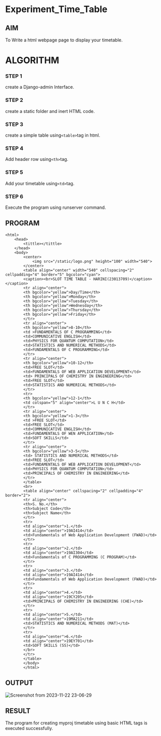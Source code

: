 # Experiment_Time_Table

## AIM
To Write a html webpage page to display your timetable.

# ALGORITHM
### STEP 1
create a Django-admin Interface.

### STEP 2
create a static folder and inert HTML code.
### STEP 3
create a simple table using```<table>```tag in html.
### STEP 4
Add header row using```<th>```tag.
### STEP 5
Add your timetable using```<td>```tag.
### STEP 6
Execute the program using runserver command.

## PROGRAM
```
<html>
    <head>
        <tittle></tittle>
    </head>
    <body>
        <center>
            <img src="/static/logo.png" height="100" width="540">
        </center>
        <table align="center" width="540" cellspacing="2" cellpadding="4" border="5" bgcolor="cyan">
        <caption><br>SLOT TIME TABLE - HARINI(23013709)</caption></caption>
        <tr align="center">
        <th bgcolor="yellow">Day/Time</th>
        <th bgcolor="yellow">Monday</th>
        <th bgcolor="yellow">Tuesday</th>
        <th bgcolor="yellow">Wednesday</th>
        <th bgcolor="yellow">Thursday</th>
        <th bgcolor="yellow">Friday</th>
        </tr>
        <tr align="center">
        <th bgcolor="yellow">8-10</th>
        <td >FUNDAMENTALS OF C PROGRAMMING</td>
        <td>COMMUNICATIVE ENGLISH</td>
        <td>PHYSICS FOR QUANTUM COMPUTATION</td>
        <td>STATISTICS AND NUMERICAL METHODS</td>
        <td>FUNDAMENTALS OF C PROGRAMMING</td>
        </tr>
        <tr align="center">
        <th bgcolor="yellow">10-12</th>
        <td>FREE SLOT</td>
        <td>FUNDAMENTALS OF WEB APPLICATION DEVELOPMENT</td>
        <td> PRINCIPALS OF CHEMISTRY IN ENGINEERING</td>
        <td>FREE SLOT</td>
        <td>STATISTICS AND NUMERICAL METHODS</td>
        </tr>
        <tr>
        <th bgcolor="yellow">12-1</th>
        <td colspan="5" align="center">L U N C H</td>
        </tr>
        <tr align="center">
        <th bgcolor="yellow">1-3</th>   
        <td >FREE SLOT</td>
        <td>FREE SLOT</td>
        <td>COMMUNICATIVE ENGLISH</td>
        <td>FUNDAMENTALS OF WEN APPLICATION</td>
        <td>SOFT SKILLS</td>
        </tr>
        <tr align="center">
        <th bgcolor="yellow">3-5</th>
        <td> STATISTICS AND NUMERICAL METHODS</td>
        <td>FREE SLOT</td>
        <td>FUNDAMENTALS OF WEB APPLICATION DEVELOPMENT</td>
        <td>PHYSICS FOR QUANTUM COMPUTATION</td>
        <td>PRINCIPALS OF CHEMISTRY IN ENGINEERING</td>
        </tr>
        </table>
        <br>
        <table align="center" cellspacing="2" cellpadding="4" border="2">
        <tr align="center">
        <th>S. No.</th>
        <th>Subject Code</th>
        <th>Subject Name</th>
        </tr>
        <tr>
        <td align="center">1.</td>
        <td align="center">19AI414</td>
        <td>Fundamentals of Web Application Development (FWAD)</td>
        </tr>
        <tr>
        <td align="center">2.</td>
        <td align="center">19AI304</td>
        <td>Fundamentals of C PROGRAMMING (C PROGRAM)</td>
        </tr>
        <tr>
        <td align="center">3.</td>
        <td align="center">19AI414</td>
        <td>Fundamentals of Web Application Development (FWAD)</td>
        </tr>
        <tr>
        <td align="center">4.</td>
        <td align="center">19CY205</td>
        <td>PRINCIPALS OF CHEMISTRY IN ENGINEERING (CHE)</td>
        </tr>
        <tr>
        <td align="center">5.</td>
        <td align="center">19MA211</td>
        <td>STATISTICS AND NUMERICAL METHODS (MAT)</td>
        </tr>
        <tr>
        <td align="center">6.</td>
        <td align="center">19EY701</td>
        <td>SOFT SKILLS (SS)</td>
        </br>
        </tr>
        </table>
        </body>
        </html>
```
## OUTPUT
![Screenshot from 2023-11-22 23-06-29](https://github.com/HARININAGAPPAN/timetable/assets/147473910/e079aa30-3d3d-4fc9-8c94-0f213ecb8576)

## RESULT
The program for creating myproj timetable using basic HTML tags is executed successfully.

